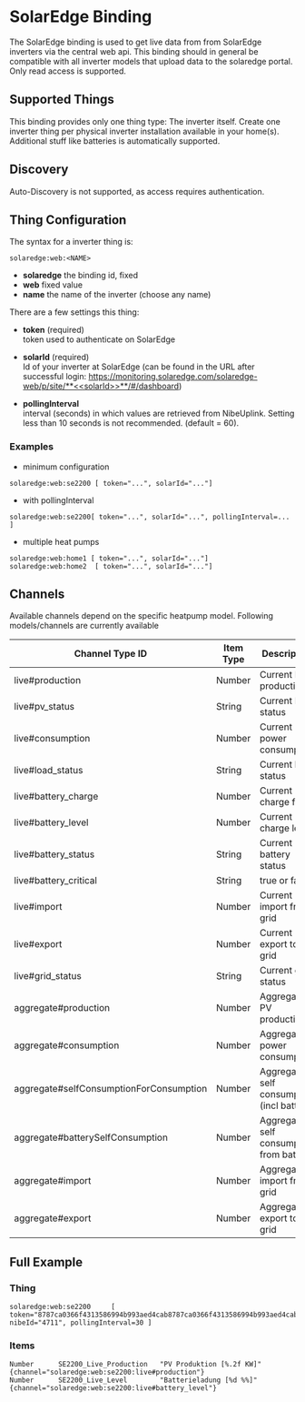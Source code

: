 # <bindingName> SolarEdge Binding

The SolarEdge binding is used to get live data from from SolarEdge inverters via the central web api. This binding should in general be compatible with all inverter models that upload data to the solaredge portal.
Only read access is supported.

## Supported Things

This binding provides only one thing type: The inverter itself. Create one inverter thing per physical inverter installation available in your home(s). Additional stuff like batteries is automatically supported.

## Discovery

Auto-Discovery is not supported, as access requires authentication.

## Thing Configuration

The syntax for a inverter thing is:

```
solaredge:web:<NAME>
```

- **solaredge** the binding id, fixed
- **web** fixed value
- **name** the name of the inverter (choose any name)

There are a few settings this thing:

- **token** (required)  
token used to authenticate on SolarEdge

- **solarId** (required)  
Id of your inverter at SolarEdge (can be found in the URL after successful login: https://monitoring.solaredge.com/solaredge-web/p/site/**<<solarId>>**/#/dashboard)

- **pollingInterval**  
interval (seconds) in which values are retrieved from NibeUplink. Setting less than 10 seconds is not recommended. (default = 60). 

### Examples

- minimum configuration

```
solaredge:web:se2200 [ token="...", solarId="..."]
```

- with pollingInterval

```
solaredge:web:se2200[ token="...", solarId="...", pollingInterval=... ]
```

- multiple heat pumps

```
solaredge:web:home1 [ token="...", solarId="..."]
solaredge:web:home2  [ token="...", solarId="..."]
```

## Channels

Available channels depend on the specific heatpump model. Following models/channels are currently available

| Channel Type ID                          | Item Type    | Description                                |
|------------------------------------------|--------------|--------------------------------------------|
| live#production                          | Number       | Current PV production                      |
| live#pv_status                           | String       | Current PV status                          |
| live#consumption                         | Number       | Current power consumption                  |
| live#load_status                         | String       | Current load status                        |
| live#battery_charge                      | Number       | Current charge flow                        |
| live#battery_level                       | Number       | Current charge level                       |
| live#battery_status                      | String       | Current battery status                     |
| live#battery_critical                    | String       | true or false                              |
| live#import                              | Number       | Current import from grid                   |
| live#export                              | Number       | Current export to grid                     |
| live#grid_status                         | String       | Current grid status                        |
| aggregate#production                     | Number       | Aggregate PV production                    |
| aggregate#consumption                    | Number       | Aggregate power consumption                |
| aggregate#selfConsumptionForConsumption  | Number       | Aggregate self consumption (incl battery)  |
| aggregate#batterySelfConsumption         | Number       | Aggregate self consumption from battery    |
| aggregate#import                         | Number       | Aggregate import from grid                 |
| aggregate#export                         | Number       | Aggregate export to grid                   |


## Full Example

### Thing

```
solaredge:web:se2200     [ token="8787ca0366f4313586994b993aed4cab8787ca0366f4313586994b993aed4cab", nibeId="4711", pollingInterval=30 ]
```

### Items

```
Number      SE2200_Live_Production   "PV Produktion [%.2f KW]"                {channel="solaredge:web:se2200:live#production"}
Number      SE2200_Live_Level        "Batterieladung [%d %%]"                 {channel="solaredge:web:se2200:live#battery_level"}
```
